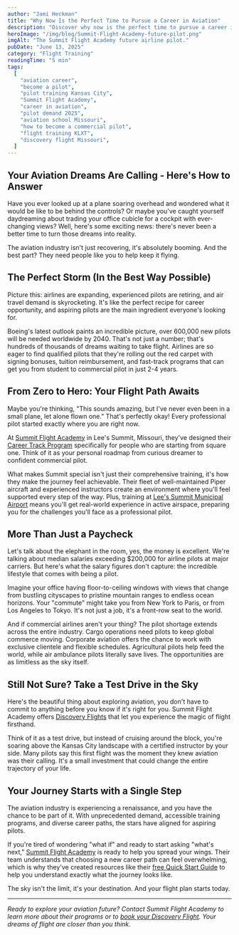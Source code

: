 ```yaml
---
author: "Jami Heckman"
title: "Why Now Is the Perfect Time to Pursue a Career in Aviation"
description: "Discover why now is the perfect time to pursue a career in aviation. Learn about high pilot demand, top-tier training at Summit Flight Academy, and how to start flying today from Lee's Summit Municipal Airport (KLXT)."
heroImage: "/img/blog/Summit-Flight-Academy-future-pilot.png"
imgAlt: "The Summit Flight Academy future airline pilot."
pubDate: "June 13, 2025"
category: "Flight Training"
readingTime: "5 min"
tags:
  [
    "aviation career",
    "become a pilot",
    "pilot training Kansas City",
    "Summit Flight Academy",
    "career in aviation",
    "pilot demand 2025",
    "aviation school Missouri",
    "how to become a commercial pilot",
    "flight training KLXT",
    "discovery flight Missouri",
  ]
---
```


## Your Aviation Dreams Are Calling - Here's How to Answer

Have you ever looked up at a plane soaring overhead and wondered what it would be like to be behind the controls? Or maybe you've caught yourself daydreaming about trading your office cubicle for a cockpit with ever-changing views? Well, here's some exciting news: there's never been a better time to turn those dreams into reality.

The aviation industry isn't just recovering, it's absolutely booming. And the best part? They need people like you to help keep it flying.

## The Perfect Storm (In the Best Way Possible)

Picture this: airlines are expanding, experienced pilots are retiring, and air travel demand is skyrocketing. It's like the perfect recipe for career opportunity, and aspiring pilots are the main ingredient everyone's looking for.

Boeing's latest outlook paints an incredible picture, over 600,000 new pilots will be needed worldwide by 2040. That's not just a number; that's hundreds of thousands of dreams waiting to take flight. Airlines are so eager to find qualified pilots that they're rolling out the red carpet with signing bonuses, tuition reimbursement, and fast-track programs that can get you from student to commercial pilot in just 2-4 years.

## From Zero to Hero: Your Flight Path Awaits

Maybe you're thinking, "This sounds amazing, but I've never even been in a small plane, let alone flown one." That's perfectly okay! Every professional pilot started exactly where you are right now.

At [Summit Flight Academy](https://www.summitflightacademy.com/) in Lee's Summit, Missouri, they've designed their [Career Track Program](https://www.summitflightacademy.com/career/career-track/) specifically for people who are starting from square one. Think of it as your personal roadmap from curious dreamer to confident commercial pilot.

What makes Summit special isn't just their comprehensive training, it's how they make the journey feel achievable. Their fleet of well-maintained Piper aircraft and experienced instructors create an environment where you'll feel supported every step of the way. Plus, training at [Lee's Summit Municipal Airport](https://www.summitflightacademy.com/location/kansas-city/) means you'll get real-world experience in active airspace, preparing you for the challenges you'll face as a professional pilot.

## More Than Just a Paycheck

Let's talk about the elephant in the room, yes, the money is excellent. We're talking about median salaries exceeding $200,000 for airline pilots at major carriers. But here's what the salary figures don't capture: the incredible lifestyle that comes with being a pilot.

Imagine your office having floor-to-ceiling windows with views that change from bustling cityscapes to pristine mountain ranges to endless ocean horizons. Your "commute" might take you from New York to Paris, or from Los Angeles to Tokyo. It's not just a job, it's a front-row seat to the world.

And if commercial airlines aren't your thing? The pilot shortage extends across the entire industry. Cargo operations need pilots to keep global commerce moving. Corporate aviation offers the chance to work with exclusive clientele and flexible schedules. Agricultural pilots help feed the world, while air ambulance pilots literally save lives. The opportunities are as limitless as the sky itself.

## Still Not Sure? Take a Test Drive in the Sky

Here's the beautiful thing about exploring aviation, you don't have to commit to anything before you know if it's right for you. Summit Flight Academy offers [Discovery Flights](https://www.flightcircle.com/shop/325431594e72/4000002368) that let you experience the magic of flight firsthand.

Think of it as a test drive, but instead of cruising around the block, you're soaring above the Kansas City landscape with a certified instructor by your side. Many pilots say this first flight was the moment they knew aviation was their calling. It's a small investment that could change the entire trajectory of your life.

## Your Journey Starts with a Single Step

The aviation industry is experiencing a renaissance, and you have the chance to be part of it. With unprecedented demand, accessible training programs, and diverse career paths, the stars have aligned for aspiring pilots.

If you're tired of wondering "what if" and ready to start asking "what's next," [Summit Flight Academy](https://www.summitflightacademy.com/) is ready to help you spread your wings. Their team understands that choosing a new career path can feel overwhelming, which is why they've created resources like their [free Quick Start Guide](https://www.summitflightacademy.com/new-to-flying/) to help you understand exactly what the journey looks like.

The sky isn't the limit, it's your destination. And your flight plan starts today.

---

_Ready to explore your aviation future? Contact Summit Flight Academy to learn more about their programs or to [book your Discovery Flight](https://www.flightcircle.com/shop/325431594e72/4000002368). Your dreams of flight are closer than you think._
